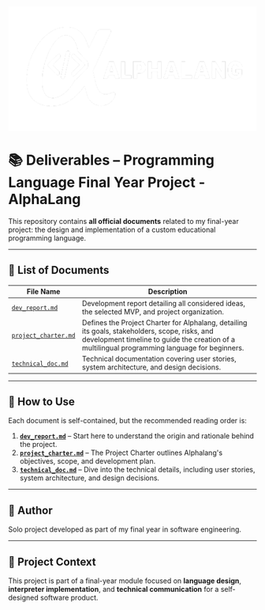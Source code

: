 <p align="center">
<img src="./alphalang_banniere_white_without_background.png" 
        alt="AlphaLang Logo" 
        align="center" />
</p>

# 📚 Deliverables – Programming Language Final Year Project - AlphaLang

This repository contains **all official documents** related to my final-year project: the design and implementation of a custom educational programming language.

---

## 📄 List of Documents

| File Name                    | Description                                                                 |
|-----------------------------|-----------------------------------------------------------------------------|
| [`dev_report.md`](./dev_report.md) | Development report detailing all considered ideas, the selected MVP, and project organization. |
| [`project_charter.md`](./project_charter.md) | Defines the Project Charter for Alphalang, detailing its goals, stakeholders, scope, risks, and development timeline to guide the creation of a multilingual programming language for beginners. |
| [`technical_doc.md`](./technical_doc.md) | Technical documentation covering user stories, system architecture, and design decisions. |


---

## 🧭 How to Use

Each document is self-contained, but the recommended reading order is:

1. **[`dev_report.md`](./dev_report.md)** – Start here to understand the origin and rationale behind the project.
2. **[`project_charter.md`](./project_charter.md)** – The Project Charter outlines Alphalang's objectives, scope, and development plan.
3. **[`technical_doc.md`](./technical_doc.md)** – Dive into the technical details, including user stories, system architecture, and design decisions.

---

## 👤 Author

Solo project developed as part of my final year in software engineering.

---

## 📅 Project Context

This project is part of a final-year module focused on **language design**, **interpreter implementation**, and **technical communication** for a self-designed software product.
